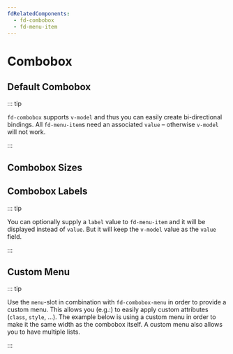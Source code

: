 ```yaml
---
fdRelatedComponents:
  - fd-combobox
  - fd-menu-item
---
```


# Combobox

## Default Combobox

::: tip

`fd-combobox` supports `v-model` and thus you can easily create bi-directional bindings.
All `fd-menu-item`s need an associated `value` – otherwise `v-model` will not work.

:::
<d-example name="default">
</d-example>

## Combobox Sizes

<d-example name="sizes">
</d-example>

## Combobox Labels

::: tip

You can optionally supply a `label` value to `fd-menu-item` and it will be displayed instead of `value`. 
But it will keep the `v-model` value as the `value` field.

:::
<d-example name="labels">
</d-example>

## Custom Menu

::: tip

Use the `menu`-slot in combination with `fd-combobox-menu` in order to provide a custom menu. This allows you (e.g.:) to easily apply custom attributes (`class`, `style`, …). The example below is using a custom menu in order to make it the same width as the combobox itself. A custom menu also allows you to have multiple lists.

:::

<d-example name="custom-menu">
</d-example>